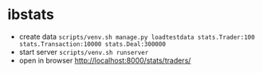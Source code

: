 # ibstats
- create data `scripts/venv.sh manage.py loadtestdata stats.Trader:100 stats.Transaction:10000 stats.Deal:300000`
- start server `scripts/venv.sh runserver`
- open in browser [http://localhost:8000/stats/traders/]()
